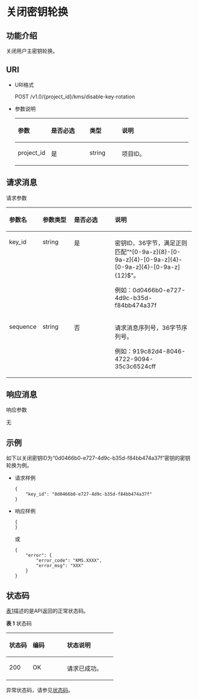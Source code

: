 # 关闭密钥轮换<a name="dew_02_0040"></a>

## 功能介绍<a name="s1731a14fb0144c79bf0fa90c694f34f7"></a>

关闭用户主密钥轮换。

## URI<a name="se70c3e5518a04f60b06032524dddfef4"></a>

-   URI格式

    POST /v1.0/\{project\_id\}/kms/disable-key-rotation

-   参数说明

    <a name="t982da1e0196d4ec1a28d1fbff2cc8191"></a>
    <table><thead align="left"><tr id="r6e963322c1e740d181726d2f0e91df5a"><th class="cellrowborder" valign="top" width="19.170000000000005%" id="mcps1.1.5.1.1"><p id="a3b5bbe5a7f644fd3a74cecbfb3f7ed60"><a name="a3b5bbe5a7f644fd3a74cecbfb3f7ed60"></a><a name="a3b5bbe5a7f644fd3a74cecbfb3f7ed60"></a>参数</p>
    </th>
    <th class="cellrowborder" valign="top" width="22.180000000000003%" id="mcps1.1.5.1.2"><p id="ad98d2f62bd064b4e96ea922645197c24"><a name="ad98d2f62bd064b4e96ea922645197c24"></a><a name="ad98d2f62bd064b4e96ea922645197c24"></a>是否必选</p>
    </th>
    <th class="cellrowborder" valign="top" width="18.610000000000003%" id="mcps1.1.5.1.3"><p id="a3becf0b3aec9468984c2efc8d5abbea5"><a name="a3becf0b3aec9468984c2efc8d5abbea5"></a><a name="a3becf0b3aec9468984c2efc8d5abbea5"></a>类型</p>
    </th>
    <th class="cellrowborder" valign="top" width="40.040000000000006%" id="mcps1.1.5.1.4"><p id="a6bb6f1fe56a2454982832e8d56d354d8"><a name="a6bb6f1fe56a2454982832e8d56d354d8"></a><a name="a6bb6f1fe56a2454982832e8d56d354d8"></a>说明</p>
    </th>
    </tr>
    </thead>
    <tbody><tr id="r69bf37b65d3f446eab7b3f4d1b2fcec0"><td class="cellrowborder" valign="top" width="19.170000000000005%" headers="mcps1.1.5.1.1 "><p id="ae42d73592f58424ea93a11e52d2478dd"><a name="ae42d73592f58424ea93a11e52d2478dd"></a><a name="ae42d73592f58424ea93a11e52d2478dd"></a>project_id</p>
    </td>
    <td class="cellrowborder" valign="top" width="22.180000000000003%" headers="mcps1.1.5.1.2 "><p id="a56440c0f0ae34ba3b8033d1247673984"><a name="a56440c0f0ae34ba3b8033d1247673984"></a><a name="a56440c0f0ae34ba3b8033d1247673984"></a>是</p>
    </td>
    <td class="cellrowborder" valign="top" width="18.610000000000003%" headers="mcps1.1.5.1.3 "><p id="a1a4a71c11a4a45a58d0de2fbe009e9d9"><a name="a1a4a71c11a4a45a58d0de2fbe009e9d9"></a><a name="a1a4a71c11a4a45a58d0de2fbe009e9d9"></a>string</p>
    </td>
    <td class="cellrowborder" valign="top" width="40.040000000000006%" headers="mcps1.1.5.1.4 "><p id="a1314869d2dc147b38461e037d622f7b4"><a name="a1314869d2dc147b38461e037d622f7b4"></a><a name="a1314869d2dc147b38461e037d622f7b4"></a>项目ID。</p>
    </td>
    </tr>
    </tbody>
    </table>


## 请求消息<a name="seb7b7901701247fab30a59b76f1c7f93"></a>

请求参数 

<a name="table46221022101230"></a>
<table><thead align="left"><tr id="row9315574101230"><th class="cellrowborder" valign="top" width="18.04%" id="mcps1.1.5.1.1"><p id="p16364058101230"><a name="p16364058101230"></a><a name="p16364058101230"></a>参数名</p>
</th>
<th class="cellrowborder" valign="top" width="16.919999999999998%" id="mcps1.1.5.1.2"><p id="p50420322101230"><a name="p50420322101230"></a><a name="p50420322101230"></a>参数类型</p>
</th>
<th class="cellrowborder" valign="top" width="21.990000000000002%" id="mcps1.1.5.1.3"><p id="p57514295101230"><a name="p57514295101230"></a><a name="p57514295101230"></a>是否必选</p>
</th>
<th class="cellrowborder" valign="top" width="43.05%" id="mcps1.1.5.1.4"><p id="p28146304101230"><a name="p28146304101230"></a><a name="p28146304101230"></a>说明</p>
</th>
</tr>
</thead>
<tbody><tr id="row2638193101722"><td class="cellrowborder" valign="top" width="18.04%" headers="mcps1.1.5.1.1 "><p id="p41908563105428"><a name="p41908563105428"></a><a name="p41908563105428"></a>key_id</p>
</td>
<td class="cellrowborder" valign="top" width="16.919999999999998%" headers="mcps1.1.5.1.2 "><p id="p39150477105428"><a name="p39150477105428"></a><a name="p39150477105428"></a>string</p>
</td>
<td class="cellrowborder" valign="top" width="21.990000000000002%" headers="mcps1.1.5.1.3 "><p id="p17072096105428"><a name="p17072096105428"></a><a name="p17072096105428"></a>是</p>
</td>
<td class="cellrowborder" valign="top" width="43.05%" headers="mcps1.1.5.1.4 "><p id="p65699359161410"><a name="p65699359161410"></a><a name="p65699359161410"></a>密钥ID，36字节，满足正则匹配<span class="parmvalue" id="parmvalue427516161410"><a name="parmvalue427516161410"></a><a name="parmvalue427516161410"></a>“^[0-9a-z]{8}-[0-9a-z]{4}-[0-9a-z]{4}-[0-9a-z]{4}-[0-9a-z]{12}$”</span>。</p>
<p id="p40662515105428"><a name="p40662515105428"></a><a name="p40662515105428"></a>例如：0d0466b0-e727-4d9c-b35d-f84bb474a37f</p>
</td>
</tr>
<tr id="row35142504101726"><td class="cellrowborder" valign="top" width="18.04%" headers="mcps1.1.5.1.1 "><p id="p269135101746"><a name="p269135101746"></a><a name="p269135101746"></a>sequence</p>
</td>
<td class="cellrowborder" valign="top" width="16.919999999999998%" headers="mcps1.1.5.1.2 "><p id="p21799971101746"><a name="p21799971101746"></a><a name="p21799971101746"></a>string</p>
</td>
<td class="cellrowborder" valign="top" width="21.990000000000002%" headers="mcps1.1.5.1.3 "><p id="p20967256101746"><a name="p20967256101746"></a><a name="p20967256101746"></a>否</p>
</td>
<td class="cellrowborder" valign="top" width="43.05%" headers="mcps1.1.5.1.4 "><p id="p13871143202914"><a name="p13871143202914"></a><a name="p13871143202914"></a>请求消息序列号，36字节序列号。</p>
<p id="p20626198101746"><a name="p20626198101746"></a><a name="p20626198101746"></a>例如：919c82d4-8046-4722-9094-35c3c6524cff</p>
</td>
</tr>
</tbody>
</table>

## 响应消息<a name="sfadd53a5f4714e8f87811818d62d0296"></a>

响应参数

无

## 示例<a name="section9910129105318"></a>

如下以关闭密钥ID为“0d0466b0-e727-4d9c-b35d-f84bb474a37f“密钥的密钥轮换为例。

-   请求样例

    ```
    {
        "key_id": "0d0466b0-e727-4d9c-b35d-f84bb474a37f"
    }
    ```

-   响应样例

    ```
    {
    }
    ```

    或

    ```
    {
        "error": {
            "error_code": "KMS.XXXX",
            "error_msg": "XXX"
        }
    }
    ```


## 状态码<a name="section655115613254"></a>

[表1](#dew_02_0012_zh-cn_topic_0079615001_table20596071)描述的是API返回的正常状态码。

**表 1**  状态码

<a name="dew_02_0012_zh-cn_topic_0079615001_table20596071"></a>
<table><thead align="left"><tr id="dew_02_0012_zh-cn_topic_0079615001_row9746163"><th class="cellrowborder" valign="top" width="22%" id="mcps1.2.4.1.1"><p id="dew_02_0012_p57545694203043"><a name="dew_02_0012_p57545694203043"></a><a name="dew_02_0012_p57545694203043"></a>状态码</p>
</th>
<th class="cellrowborder" valign="top" width="32%" id="mcps1.2.4.1.2"><p id="dew_02_0012_p4531342288"><a name="dew_02_0012_p4531342288"></a><a name="dew_02_0012_p4531342288"></a>编码</p>
</th>
<th class="cellrowborder" valign="top" width="46%" id="mcps1.2.4.1.3"><p id="dew_02_0012_p30689603203043"><a name="dew_02_0012_p30689603203043"></a><a name="dew_02_0012_p30689603203043"></a>状态说明</p>
</th>
</tr>
</thead>
<tbody><tr id="dew_02_0012_zh-cn_topic_0079615001_row48621261"><td class="cellrowborder" valign="top" width="22%" headers="mcps1.2.4.1.1 "><p id="dew_02_0012_zh-cn_topic_0079615001_p46008046"><a name="dew_02_0012_zh-cn_topic_0079615001_p46008046"></a><a name="dew_02_0012_zh-cn_topic_0079615001_p46008046"></a>200</p>
</td>
<td class="cellrowborder" valign="top" width="32%" headers="mcps1.2.4.1.2 "><p id="dew_02_0012_p7538425819"><a name="dew_02_0012_p7538425819"></a><a name="dew_02_0012_p7538425819"></a>OK</p>
</td>
<td class="cellrowborder" valign="top" width="46%" headers="mcps1.2.4.1.3 "><p id="dew_02_0012_zh-cn_topic_0079615001_p35664277"><a name="dew_02_0012_zh-cn_topic_0079615001_p35664277"></a><a name="dew_02_0012_zh-cn_topic_0079615001_p35664277"></a>请求已成功。</p>
</td>
</tr>
</tbody>
</table>

异常状态码，请参见[状态码](状态码.md)。

